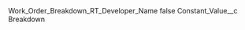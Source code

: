 <?xml version="1.0" encoding="UTF-8"?>
<CustomMetadata xmlns="http://soap.sforce.com/2006/04/metadata" xmlns:xsi="http://www.w3.org/2001/XMLSchema-instance" xmlns:xsd="http://www.w3.org/2001/XMLSchema">
    <label>Work_Order_Breakdown_RT_Developer_Name</label>
    <protected>false</protected>
    <values>
        <field>Constant_Value__c</field>
        <value xsi:type="xsd:string">Breakdown</value>
    </values>
</CustomMetadata>
